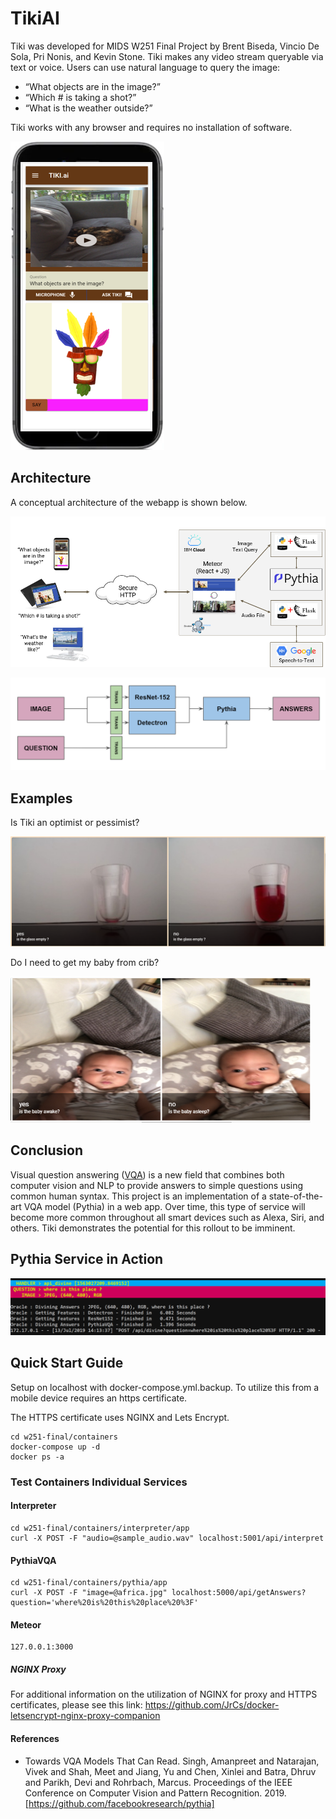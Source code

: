 # TikiAI

Tiki was developed for MIDS W251 Final Project by Brent Biseda, Vincio De Sola, Pri Nonis, and Kevin Stone.  Tiki makes any video stream queryable via text or voice.  Users can use natural language to query the image:

 - “What objects are in the image?”  
 - “Which # is taking a shot?”  
 - “What is the weather outside?”  

Tiki works with any browser and requires no installation of software.  

![](images/phone.png)

## Architecture

A conceptual architecture of the webapp is shown below.  

![](images/architecture.png)

![](assets/pythia.png)

## Examples

Is Tiki an optimist or pessimist?  

![](images/example_1.png)

Do I need to get my baby from crib?  

![](images/example_2.png)

## Conclusion

Visual question answering ([VQA](https://visualqa.org/)) is a new field that combines both computer vision and NLP to provide answers to simple questions using common human syntax.  This project is an implementation of a state-of-the-art VQA model (Pythia) in a web app.  Over time, this type of service will become more common throughout all smart devices such as Alexa, Siri, and others.  Tiki demonstrates the potential for this rollout to be imminent. 

## Pythia Service in Action

![](assets/divine.png)

## Quick Start Guide

Setup on localhost with docker-compose.yml.backup.  To utilize this from a mobile device requires an https certificate.

The HTTPS certificate uses NGINX and Lets Encrypt.

```
cd w251-final/containers
docker-compose up -d
docker ps -a
```

### Test Containers Individual Services  

#### Interpreter  
```
cd w251-final/containers/interpreter/app
curl -X POST -F "audio=@sample_audio.wav" localhost:5001/api/interpret
```

#### PythiaVQA  
```
cd w251-final/containers/pythia/app
curl -X POST -F "image=@africa.jpg" localhost:5000/api/getAnswers?question='where%20is%20this%20place%20%3F'
```

#### Meteor
```
127.0.0.1:3000
```

##### NGINX Proxy

For additional information on the utilization of NGINX for proxy and HTTPS certificates, please see this link:
https://github.com/JrCs/docker-letsencrypt-nginx-proxy-companion

#### References
  - Towards VQA Models That Can Read. Singh, Amanpreet and Natarajan, Vivek and Shah, Meet and Jiang, Yu and Chen, Xinlei and Batra, Dhruv and Parikh, Devi and Rohrbach, Marcus. Proceedings of the IEEE Conference on Computer Vision and Pattern Recognition. 2019. [https://github.com/facebookresearch/pythia]

